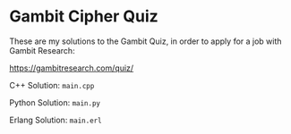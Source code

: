 # Gambit Cipher Quiz

These are my solutions to the Gambit Quiz, in order to apply for a job with Gambit Research:

https://gambitresearch.com/quiz/

C++ Solution: `main.cpp`

Python Solution: `main.py`

Erlang Solution: `main.erl`
